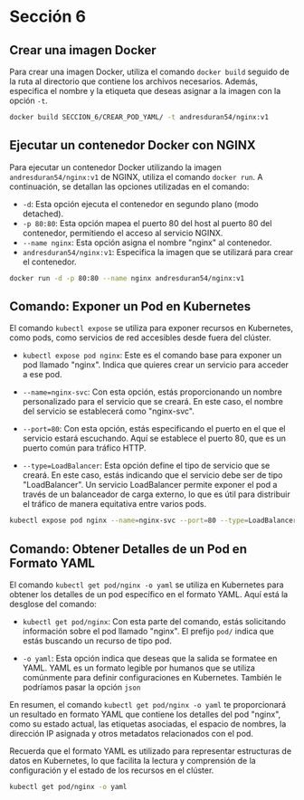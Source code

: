# Sección 6

## Crear una imagen Docker

Para crear una imagen Docker, utiliza el comando `docker build` seguido de la ruta al directorio que contiene los archivos necesarios. Además, especifica el nombre y la etiqueta que deseas asignar a la imagen con la opción `-t`.

```bash
docker build SECCION_6/CREAR_POD_YAML/ -t andresduran54/nginx:v1
```

## Ejecutar un contenedor Docker con NGINX

Para ejecutar un contenedor Docker utilizando la imagen `andresduran54/nginx:v1` de NGINX, utiliza el comando `docker run`. A continuación, se detallan las opciones utilizadas en el comando:

- `-d`: Esta opción ejecuta el contenedor en segundo plano (modo detached).
- `-p 80:80`: Esta opción mapea el puerto 80 del host al puerto 80 del contenedor, permitiendo el acceso al servicio NGINX.
- `--name nginx`: Esta opción asigna el nombre "nginx" al contenedor.
- `andresduran54/nginx:v1`: Especifica la imagen que se utilizará para crear el contenedor.

```bash
docker run -d -p 80:80 --name nginx andresduran54/nginx:v1
```

## Comando: Exponer un Pod en Kubernetes

El comando `kubectl expose` se utiliza para exponer recursos en Kubernetes, como pods, como servicios de red accesibles desde fuera del clúster.

- `kubectl expose pod nginx`: Este es el comando base para exponer un pod llamado "nginx". Indica que quieres crear un servicio para acceder a ese pod.

- `--name=nginx-svc`: Con esta opción, estás proporcionando un nombre personalizado para el servicio que se creará. En este caso, el nombre del servicio se establecerá como "nginx-svc".

- `--port=80`: Con esta opción, estás especificando el puerto en el que el servicio estará escuchando. Aquí se establece el puerto 80, que es un puerto común para tráfico HTTP.

- `--type=LoadBalancer`: Esta opción define el tipo de servicio que se creará. En este caso, estás indicando que el servicio debe ser de tipo "LoadBalancer". Un servicio LoadBalancer permite exponer el pod a través de un balanceador de carga externo, lo que es útil para distribuir el tráfico de manera equitativa entre varios pods.

```bash
kubectl expose pod nginx --name=nginx-svc --port=80 --type=LoadBalancer
```

## Comando: Obtener Detalles de un Pod en Formato YAML

El comando `kubectl get pod/nginx -o yaml` se utiliza en Kubernetes para obtener los detalles de un pod específico en el formato YAML. Aquí está la desglose del comando:

- `kubectl get pod/nginx`: Con esta parte del comando, estás solicitando información sobre el pod llamado "nginx". El prefijo `pod/` indica que estás buscando un recurso de tipo pod.

- `-o yaml`: Esta opción indica que deseas que la salida se formatee en YAML. YAML es un formato legible por humanos que se utiliza comúnmente para definir configuraciones en Kubernetes. También le podríamos pasar la opción `json`

En resumen, el comando `kubectl get pod/nginx -o yaml` te proporcionará un resultado en formato YAML que contiene los detalles del pod "nginx", como su estado actual, las etiquetas asociadas, el espacio de nombres, la dirección IP asignada y otros metadatos relacionados con el pod.

Recuerda que el formato YAML es utilizado para representar estructuras de datos en Kubernetes, lo que facilita la lectura y comprensión de la configuración y el estado de los recursos en el clúster.

```bash
kubectl get pod/nginx -o yaml
```
